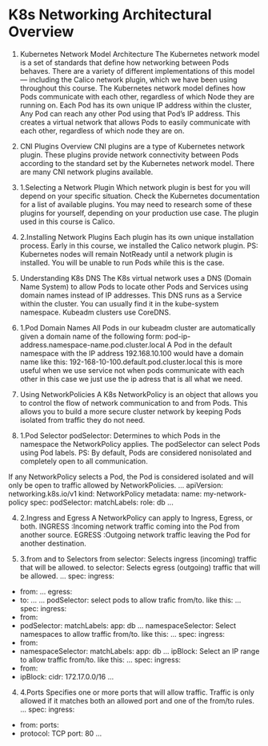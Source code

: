 # K8s Networking Architectural Overview
1. Kubernetes Network Model Architecture
The Kubernetes network model is a set of standards that define how networking between Pods behaves.
There are a variety of different implementations of this model — including the Calico network plugin, which we have been using throughout this course.
The Kubernetes network model defines how Pods communicate with each other, regardless of which Node they are running on. 
Each Pod has its own unique IP address within the cluster, Any Pod can reach any other Pod
using that Pod’s IP address. This creates a virtual network that allows Pods to easily communicate with each other, regardless of which node they are on.

2. CNI Plugins Overview
CNI plugins are a type of Kubernetes network plugin. These plugins provide network connectivity between Pods according to the standard set by the Kubernetes network model.
There are many CNI network plugins available.
2. 1.Selecting a Network Plugin
Which network plugin is best for you will depend on your specific situation.
Check the Kubernetes documentation for a list of available plugins. You may need to research some of these plugins for yourself, depending on your production use case.
The plugin used in this course is Calico.

2. 2.Installing Network Plugins
Each plugin has its own unique installation process. Early in this course, we installed the Calico network plugin. 
PS: Kubernetes nodes will remain NotReady until a network plugin is installed. You will be unable to run Pods while this is the case.

3. Understanding K8s DNS
The K8s virtual network uses a DNS (Domain Name System) to allow Pods to locate other Pods and Services using domain names instead of IP addresses.
This DNS runs as a Service within the cluster. You can usually find it in the kube-system namespace.
Kubeadm clusters use CoreDNS.

3. 1.Pod Domain Names
All Pods in our kubeadm cluster are automatically
given a domain name of the following form:
    pod-ip-address.namespace-name.pod.cluster.local
A Pod in the default namespace with the IP address 192.168.10.100 would have a domain name like this:
    192-168-10-100.default.pod.cluster.local
this is more useful when we use service not when pods communicate with each other in this case we just use the ip adress that is all what we need.

4. Using NetworkPolicies
A K8s NetworkPolicy is an object that allows you to control the flow of network communication to and from Pods.
This allows you to build a more secure cluster network by keeping Pods isolated from traffic they do not need.

4. 1.Pod Selector
podSelector: Determines to which Pods in the namespace the NetworkPolicy applies.
The podSelector can select Pods using Pod labels.
PS: By default, Pods are considered nonisolated and completely open to all communication.

If any NetworkPolicy selects a Pod, the Pod is considered isolated and will only be open to traffic allowed by NetworkPolicies.
...
apiVersion: networking.k8s.io/v1
kind: NetworkPolicy
metadata:
 name: my-network-policy
spec:
 podSelector:
    matchLabels:
        role: db
...

4. 2.Ingress and Egress
A NetworkPolicy can apply to Ingress, Egress, or both.
INGRESS :Incoming network traffic coming into the Pod from another source.
EGRESS :Outgoing network traffic leaving the Pod for another destination.

4. 3.from and to Selectors
from selector: Selects ingress (incoming) traffic that will be allowed.
to selector: Selects egress (outgoing) traffic that will be allowed.
...
spec:
 ingress:
 - from:
 ...
 egress:
 - to:
 ... 
...
podSelector: select pods to allow trafic from/to. like this:
...
spec:
 ingress:
 - from:
 - podSelector:
 matchLabels:
 app: db
...
namespaceSelector: Select namespaces to allow traffic from/to. like this:
...
spec:
 ingress:
 - from:
 - namespaceSelector:
 matchLabels:
 app: db
...
ipBlock: Select an IP range to allow traffic from/to. like this:
...
spec:
 ingress:
 - from:
 - ipBlock:
 cidr: 172.17.0.0/16
...

4. 4.Ports
Specifies one or more ports that will allow traffic.
Traffic is only allowed if it matches both an allowed port and one of the from/to rules.
...
spec:
 ingress:
 - from:
 ports:
 - protocol: TCP
 port: 80
...